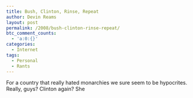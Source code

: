 ```yaml
---
title: Bush, Clinton, Rinse, Repeat
author: Devin Reams
layout: post
permalink: /2008/bush-clinton-rinse-repeat/
btc_comment_counts:
  - 'a:0:{}'
categories:
  - Internet
tags:
  - Personal
  - Rants
---
```

For a country that really hated monarchies we sure seem to be hypocrites. Really, guys? Clinton again? She